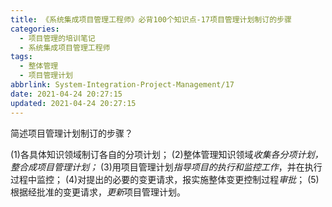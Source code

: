 ```yaml
---
title: 《系统集成项目管理工程师》必背100个知识点-17项目管理计划制订的步骤
categories:
  - 项目管理的培训笔记
  - 系统集成项目管理工程师
tags:
  - 整体管理
  - 项目管理计划
abbrlink: System-Integration-Project-Management/17
date: 2021-04-24 20:27:15
updated: 2021-04-24 20:27:15
---
```


简述项目管理计划制订的步骤？

(1)各具体知识领域制订各自的分项计划；
(2)整体管理知识领域*收集各分项计划，整合成项目管理计划；*
(3)用项目管理计划*指导项目的执行和监控工作*，并在执行过程中监控；
(4)对提出的必要的变更请求，报实施整体变更控制过程*审批*；
(5)根据经批准的变更请求，*更新*项目管理计划。
